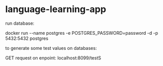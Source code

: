 # language-learning-app

run database:

docker run --name postgres -e POSTGRES_PASSWORD=password -d -p 5432:5432 postgres


to generate some test values on databases:

GET request on enpoint: localhost:8099/testS
